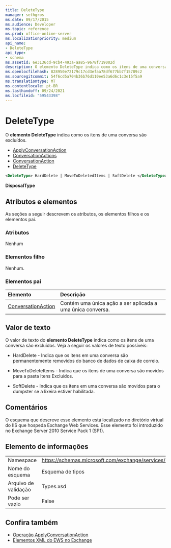 ```yaml
---
title: DeleteType
manager: sethgros
ms.date: 09/17/2015
ms.audience: Developer
ms.topic: reference
ms.prod: office-online-server
ms.localizationpriority: medium
api_name:
- DeleteType
api_type:
- schema
ms.assetid: 6e3136cd-9cb4-493a-aa85-9678f719002d
description: O elemento DeleteType indica como os itens de uma conversa são excluídos.
ms.openlocfilehash: 828950e72179c17cd3efaa78df677bb7f15789c2
ms.sourcegitcommit: 54f6cd5a704b36b76d110ee53a6d6c1c3e15f5a9
ms.translationtype: MT
ms.contentlocale: pt-BR
ms.lasthandoff: 09/24/2021
ms.locfileid: "59543398"
---
```

# <a name="deletetype"></a>DeleteType

O **elemento DeleteType** indica como os itens de uma conversa são excluídos. 
  
- [ApplyConversationAction](applyconversationaction.md)  
- [ConversationActions](conversationactions.md)  
- [ConversationAction](conversationaction.md)  
- [DeleteType](deletetype.md)
  
```XML
<DeleteType> HardDelete | MoveToDeletedItems | SoftDelete </DeleteType>
```

 **DisposalType**
## <a name="attributes-and-elements"></a>Atributos e elementos

As seções a seguir descrevem os atributos, os elementos filhos e os elementos pai.
  
### <a name="attributes"></a>Atributos

Nenhum
  
### <a name="child-elements"></a>Elementos filho

Nenhum.
  
### <a name="parent-elements"></a>Elementos pai

|**Elemento**|**Descrição**|
|:-----|:-----|
|[ConversationAction](conversationaction.md) <br/> |Contém uma única ação a ser aplicada a uma única conversa.  <br/> |
   
## <a name="text-value"></a>Valor de texto

O valor de texto do **elemento DeleteType** indica como os itens de uma conversa são excluídos. Veja a seguir os valores de texto possíveis: 
  
- HardDelete - Indica que os itens em uma conversa são permanentemente removidos do banco de dados de caixa de correio.
    
- MoveToDeleteItems - Indica que os itens de uma conversa são movidos para a pasta Itens Excluídos.
    
- SoftDelete - Indica que os itens em uma conversa são movidos para o dumpster se a lixeira estiver habilitada.
    
## <a name="remarks"></a>Comentários

O esquema que descreve esse elemento está localizado no diretório virtual do IIS que hospeda Exchange Web Services. Esse elemento foi introduzido no Exchange Server 2010 Service Pack 1 (SP1).
  
## <a name="element-information"></a>Elemento de informações

|||
|:-----|:-----|
|Namespace  <br/> |https://schemas.microsoft.com/exchange/services/2006/types  <br/> |
|Nome do esquema  <br/> |Esquema de tipos  <br/> |
|Arquivo de validação  <br/> |Types.xsd  <br/> |
|Pode ser vazio  <br/> |False  <br/> |
   
## <a name="see-also"></a>Confira também

- [Operação ApplyConversationAction](applyconversationaction-operation.md)
- [Elementos XML do EWS no Exchange](ews-xml-elements-in-exchange.md)


